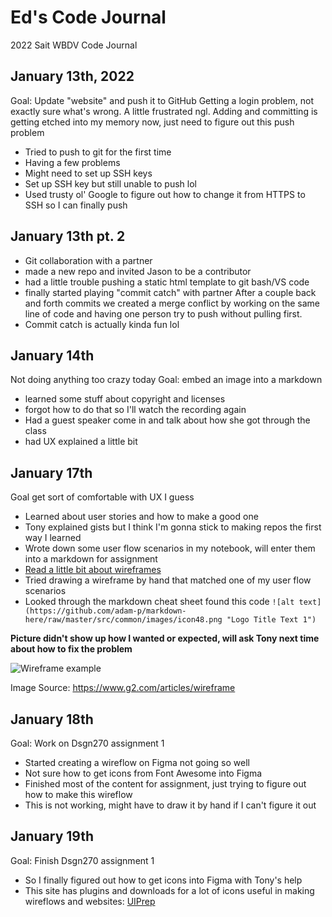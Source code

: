 # Ed's Code Journal
2022 Sait WBDV Code Journal

## January 13th, 2022 
Goal: Update "website" and push it to GitHub
Getting a login problem, not exactly sure what's wrong. A little frustrated ngl.
Adding and committing is getting etched into my memory now, just need to figure out this push problem
- Tried to push to git for the first time
- Having a few problems
- Might need to set up SSH keys
- Set up SSH key but still unable to push lol
- Used trusty ol' Google to figure out how to change it from HTTPS to SSH so I can finally push
## January 13th pt. 2
- Git collaboration with a partner
- made a new repo and invited Jason to be a contributor
- had a little trouble pushing a static html template to git bash/VS code
- finally started playing "commit catch" with partner
After a couple back and forth commits we created a merge conflict by working on the same line of code and having one person try to push without pulling first.
- Commit catch is actually kinda fun lol
## January 14th
Not doing anything too crazy today
Goal: embed an image into a markdown
- learned some stuff about copyright and licenses
- forgot how to do that so I'll watch the recording again
- Had a guest speaker come in and talk about how she got through the class
- had UX explained a little bit
## January 17th
Goal get sort of comfortable with UX I guess
- Learned about user stories and how to make a good one
- Tony explained gists but I think I'm gonna stick to making repos the first way I learned
- Wrote down some user flow scenarios in my notebook, will enter them into a markdown for assignment 
- [Read a little bit about wireframes](https://careerfoundry.com/en/blog/ux-design/what-are-user-flows/)
- Tried drawing a wireframe by hand that matched one of my user flow scenarios 
- Looked through the markdown cheat sheet found this code `![alt text](https://github.com/adam-p/markdown-here/raw/master/src/common/images/icon48.png "Logo Title Text 1")`

**Picture didn't show up how I wanted or expected, will ask Tony next time about how to fix the problem**

![Wireframe example](images\source\how-to-wireframe.png "Wireframe example")

Image Source: https://www.g2.com/articles/wireframe
## January 18th
Goal: Work on Dsgn270 assignment 1
- Started creating a wireflow on Figma not going so well
- Not sure how to get icons from Font Awesome into Figma
- Finished most of the content for assignment, just trying to figure out how to make this wireflow
- This is not working, might have to draw it by hand if I can't figure it out
## January 19th 
Goal: Finish Dsgn270 assignment 1
- So I finally figured out how to get icons into Figma with Tony's help
- This site has plugins and downloads for a lot of icons useful in making wireflows and websites: [UIPrep](https://www.uiprep.com/blog/ultimate-guide-to-using-icons-in-figma#:~:text=Add%20icons%20to%20your%20Figma,a%20plugin%20(most%20recommended).)